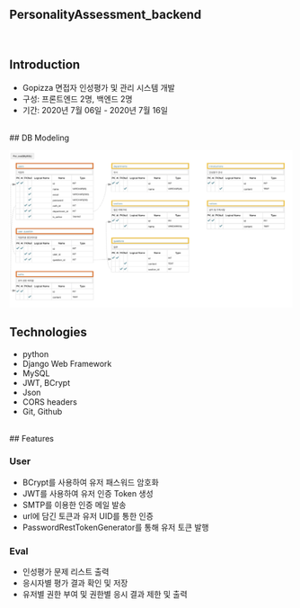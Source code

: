 ## PersonalityAssessment_backend
<br>

## Introduction

- Gopizza 면접자 인성평가 및 관리 시스템 개발
- 구성: 프론트엔드 2명, 백엔드 2명
- 기간: 2020년 7월 06일 - 2020년 7월 16일

<br>
## DB Modeling

![](image/eval_ERD.png)
<br>
## Technologies

- python
- Django Web  Framework
- MySQL
- JWT, BCrypt
- Json
- CORS headers
- Git, Github
<br>
## Features

### User
 - BCrypt를 사용하여 유저 패스워드 암호화
 - JWT를 사용하여 유저 인증 Token 생성
 - SMTP를 이용한 인증 메일 발송
 - url에 담긴 토큰과 유저 UID를 통한 인증 
 - PasswordRestTokenGenerator를 통해 유저 토큰 발행
 
 ### Eval
 - 인성평가 문제 리스트 출력
 - 응시자별 평가 결과 확인 및 저장
 - 유저별 권한 부여 및 권한별 응시 결과 제한 및 출력



